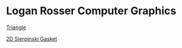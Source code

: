 # Logan Rosser Computer Graphics

[Triangle](https://rosserlog.github.io/CIS367/demo/index.html)

[2D Sierpinski Gasket](https://rosserlog.github.io/CIS367/HW1/gasket1-Rosser.html)
